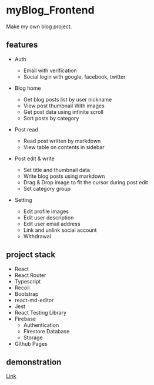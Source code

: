# myBlog_Frontend

Make my own blog project.

## features

- Auth

  - Email with verification
  - Social login with google, facebook, twitter

- Blog home

  - Get blog posts list by user nickname
  - View post thumbnail With images
  - Get post data using infinite scroll
  - Sort posts by category

- Post read

  - Read post written by markdown
  - View table on contents in sidebar

- Post edit & write

  - Set title and thumbnail data
  - Write blog posts using markdown
  - Drag & Drop image to fit the cursor during post edit
  - Set category group

- Setting
  - Edit profile images
  - Edit user description
  - Edit user email address
  - Link and unlink social account
  - Withdrawal

## project stack

- React
- React Router
- Typescript
- Recoil
- Bootstrap
- react-md-editor
- Jest
- React Testing Library
- Firebase
  - Authentication
  - Firestore Database
  - Storage
- Github Pages

## demonstration

[Link](https://minnieminwoo.github.io/myBlog_Frontend/)
